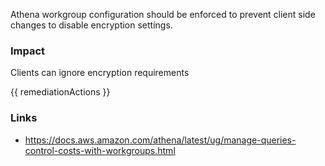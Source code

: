 
Athena workgroup configuration should be enforced to prevent client side changes to disable encryption settings.

### Impact
Clients can ignore encryption requirements

<!-- DO NOT CHANGE -->
{{ remediationActions }}

### Links
- https://docs.aws.amazon.com/athena/latest/ug/manage-queries-control-costs-with-workgroups.html


